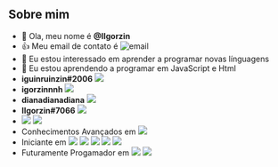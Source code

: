 ## Sobre mim
- 👋 Ola, meu nome é **@IIgorzin** 
- 👍 Meu email de contato é ![[email](igordvidal@gmail.com)](https://img.shields.io/badge/Gmail-D14836?style=for-the-badge&logo=gmail&logoColor=white) 
- 👀 Eu estou interessado em aprender a programar novas línguagens
- 🌱 Eu estou aprendendo a programar em JavaScript e Html
- **iguinruinzin#2006** ![](https://img.shields.io/badge/Riot_Games-D32936?style=for-the-badge&logo=riot-games&logoColor=white) 
- **igorzinnnh** ![](https://img.shields.io/badge/PlayStation-003791?style=for-the-badge&logo=playstation&logoColor=white)
- **dianadianadiana** ![](https://img.shields.io/badge/Steam-000000?style=for-the-badge&logo=steam&logoColor=white)
- **IIgorzin#7066** ![](https://img.shields.io/badge/Discord-5865F2?style=for-the-badge&logo=discord&logoColor=white)
- ![](https://img.shields.io/badge/Windows-0078D6?style=for-the-badge&logo=windows&logoColor=white) ![](https://img.shields.io/badge/Linux-FCC624?style=for-the-badge&logo=linux&logoColor=black)
- Conhecimentos Avançados em ![](https://img.shields.io/badge/Scratch-4D97FF?style=for-the-badge&logo=Scratch&logoColor=white)
- Iniciante em ![](https://img.shields.io/badge/JavaScript-323330?style=for-the-badge&logo=javascript&logoColor=F7DF1E) ![](https://img.shields.io/badge/HTML5-E34F26?style=for-the-badge&logo=html5&logoColor=white) ![](https://img.shields.io/badge/CSS3-1572B6?style=for-the-badge&logo=css3&logoColor=white) ![](https://img.shields.io/badge/PHP-777BB4?style=for-the-badge&logo=php&logoColor=white) ![](https://img.shields.io/badge/Python-FFD43B?style=for-the-badge&logo=python&logoColor=blue)
- Futuramente Progamador em ![](https://img.shields.io/badge/C%23-239120?style=for-the-badge&logo=c-sharp&logoColor=white) ![](https://img.shields.io/badge/C%2B%2B-00599C?style=for-the-badge&logo=c%2B%2B&logoColor=white)




<!---
IIgorzin/IIgorzin is a ✨ special ✨ repository because its `README.md` (this file) appears on your GitHub profile.
You can click the Preview link to take a look at your changes.
--->

